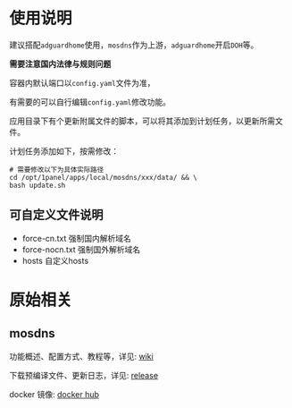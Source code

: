 # 使用说明

建议搭配`adguardhome`使用，`mosdns`作为上游，`adguardhome`开启`DOH`等。

**需要注意国内法律与规则问题**

容器内默认端口以`config.yaml`文件为准，

有需要的可以自行编辑`config.yaml`修改功能。

应用目录下有个更新附属文件的脚本，可以将其添加到计划任务，以更新所需文件。

计划任务添加如下，按需修改：

```
# 需要修改以下为具体实际路径
cd /opt/1panel/apps/local/mosdns/xxx/data/ && \
bash update.sh
```

## 可自定义文件说明

- force-cn.txt      强制国内解析域名
- force-nocn.txt    强制国外解析域名
- hosts             自定义hosts

# 原始相关

## mosdns

功能概述、配置方式、教程等，详见: [wiki](https://irine-sistiana.gitbook.io/mosdns-wiki/)

下载预编译文件、更新日志，详见: [release](https://github.com/IrineSistiana/mosdns/releases)

docker 镜像: [docker hub](https://hub.docker.com/r/irinesistiana/mosdns)
